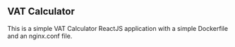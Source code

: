 ## VAT Calculator

This is a simple VAT Calculator ReactJS application with a simple Dockerfile and an nginx.conf file.